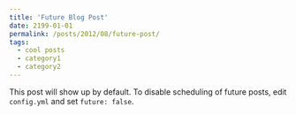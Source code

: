 ```yaml
---
title: 'Future Blog Post'
date: 2199-01-01
permalink: /posts/2012/08/future-post/
tags:
  - cool posts
  - category1
  - category2
---
```


This post will show up by default. To disable scheduling of future posts, edit `config.yml` and set `future: false`. 
